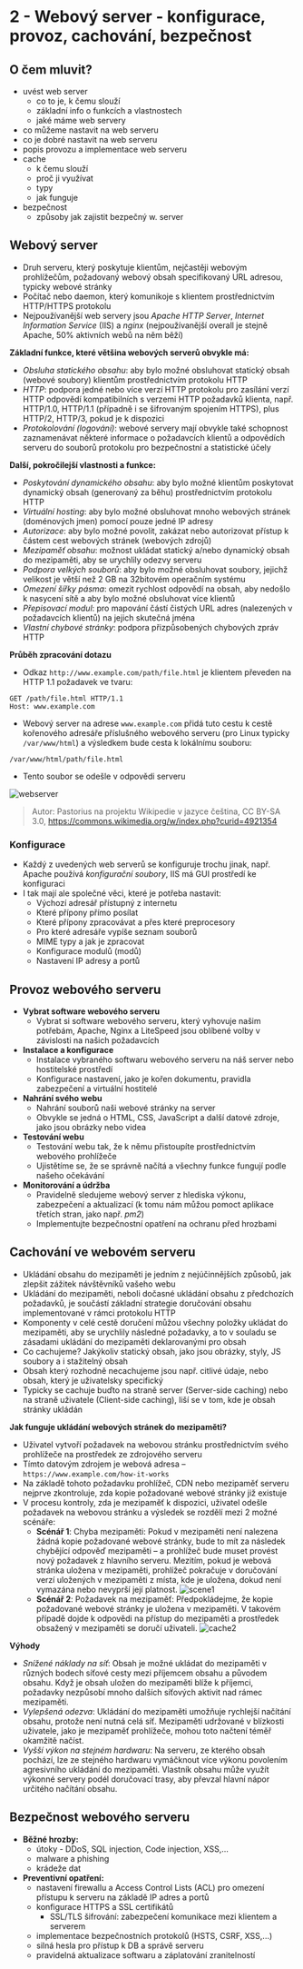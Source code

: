 # 2 - Webový server - konfigurace, provoz, cachování, bezpečnost

## O čem mluvit?

- uvést web server
  - co to je, k čemu slouží
  - základní info o funkcích a vlastnostech
  - jaké máme web servery
- co můžeme nastavit na web serveru
- co je dobré nastavit na web serveru
- popis provozu a implementace web serveru
- cache
  - k čemu slouží
  - proč ji využívat
  - typy
  - jak funguje
- bezpečnost
  - způsoby jak zajistit bezpečný w. server

## Webový server

- Druh serveru, který poskytuje klientům, nejčastěji webovým prohlížečům, požadovaný webový obsah specifikovaný URL adresou, typicky webové stránky
- Počítač nebo daemon, který komunikoje s klientem prostřednictvím HTTP/HTTPS protokolu
- Nejpoužívanější web servery jsou _Apache HTTP Server_, _Internet Information Service_ (IIS) a _nginx_ (nejpoužívanější overall je stejně Apache, 50% aktivních webů na něm běží)

**Základní funkce, které většina webových serverů obvykle má:**

- _Obsluha statického obsahu_: aby bylo možné obsluhovat statický obsah (webové soubory) klientům prostřednictvím protokolu HTTP
- _HTTP_: podpora jedné nebo více verzí HTTP protokolu pro zasílání verzí HTTP odpovědí kompatibilních s verzemi HTTP požadavků klienta, např. HTTP/1.0, HTTP/1.1 (případně i se šifrovaným spojením HTTPS), plus HTTP/2, HTTP/3, pokud je k dispozici
- _Protokolování (logování)_: webové servery mají obvykle také schopnost zaznamenávat některé informace o požadavcích klientů a odpovědích serveru do souborů protokolu pro bezpečnostní a statistické účely

**Další, pokročilejší vlastnosti a funkce:**

- _Poskytování dynamického obsahu_: aby bylo možné klientům poskytovat dynamický obsah (generovaný za běhu) prostřednictvím protokolu HTTP
- _Virtuální hosting_: aby bylo možné obsluhovat mnoho webových stránek (doménových jmen) pomocí pouze jedné IP adresy
- _Autorizace_: aby bylo možné povolit, zakázat nebo autorizovat přístup k částem cest webových stránek (webových zdrojů)
- _Mezipaměť obsahu_: možnost ukládat statický a/nebo dynamický obsah do mezipaměti, aby se urychlily odezvy serveru
- _Podpora velkých souborů_: aby bylo možné obsluhovat soubory, jejichž velikost je větší než 2 GB na 32bitovém operačním systému
- _Omezení šířky pásma_: omezit rychlost odpovědí na obsah, aby nedošlo k nasycení sítě a aby bylo možné obsluhovat více klientů
- _Přepisovací modul_: pro mapování částí čistých URL adres (nalezených v požadavcích klientů) na jejich skutečná jména
- _Vlastní chybové stránky_: podpora přizpůsobených chybových zpráv HTTP

**Průběh zpracování dotazu**

- Odkaz `http://www.example.com/path/file.html` je klientem převeden na HTTP 1.1 požadavek ve tvaru:

```
GET /path/file.html HTTP/1.1
Host: www.example.com
```

- Webový server na adrese `www.example.com` přidá tuto cestu k cestě kořenového adresáře příslušného webového serveru (pro Linux typicky `/var/www/html`) a výsledkem bude cesta k lokálnímu souboru:

```
/var/www/html/path/file.html
```

- Tento soubor se odešle v odpovědi serveru

![webserver](https://github.com/oschl-git/jecna-wa-maturita/blob/main/images/02_webserver.jpg)

> Autor: Pastorius na projektu Wikipedie v jazyce čeština, CC BY-SA 3.0, https://commons.wikimedia.org/w/index.php?curid=4921354

### Konfigurace

- Každý z uvedených web serverů se konfiguruje trochu jinak, např. Apache používá _konfigurační soubory_, IIS má GUI prostředí ke konfiguraci
- I tak mají ale společné věci, které je potřeba nastavit:
  - Výchozí adresář přístupný z internetu
  - Které přípony přímo posílat
  - Které přípony zpracovávat a přes které preprocesory
  - Pro které adresáře vypíše seznam souborů
  - MIME typy a jak je zpracovat
  - Konfigurace modulů (modů)
  - Nastavení IP adresy a portů

## Provoz webového serveru

- **Vybrat software webového serveru**
  - Vybrat si software webového serveru, který vyhovuje našim potřebám, Apache, Nginx a LiteSpeed jsou oblíbené volby v závislosti na našich požadavcích
- **Instalace a konfigurace**
  - Instalace vybraného softwaru webového serveru na náš server nebo hostitelské prostředí
  - Konfigurace nastavení, jako je kořen dokumentu, pravidla zabezpečení a virtuální hostitelé
- **Nahrání svého webu**
  - Nahrání souborů naši webové stránky na server
  - Obvykle se jedná o HTML, CSS, JavaScript a další datové zdroje, jako jsou obrázky nebo videa
- **Testování webu**
  - Testování webu tak, že k němu přistoupíte prostřednictvím webového prohlížeče
  - Ujistětíme se, že se správně načítá a všechny funkce fungují podle našeho očekávání
- **Monitorování a údržba**
  - Pravidelně sledujeme webový server z hlediska výkonu, zabezpečení a aktualizací (k tomu nám můžou pomoct aplikace třetích stran, jako např. _pm2_)
  - Implementujte bezpečnostní opatření na ochranu před hrozbami

## Cachování ve webovém serveru

- Ukládání obsahu do mezipaměti je jedním z nejúčinnějších způsobů, jak zlepšit zážitek návštěvníků vašeho webu
- Ukládání do mezipaměti, neboli dočasné ukládání obsahu z předchozích požadavků, je součástí základní strategie doručování obsahu implementované v rámci protokolu HTTP
- Komponenty v celé cestě doručení můžou všechny položky ukládat do mezipaměti, aby se urychlily následné požadavky, a to v souladu se zásadami ukládání do mezipaměti deklarovanými pro obsah
- Co cachujeme? Jakýkoliv statický obsah, jako jsou obrázky, styly, JS soubory a i stažitelný obsah
- Obsah který rozhodně necachujeme jsou např. citlivé údaje, nebo obsah, který je uživatelsky specifický
- Typicky se cachuje buďto na straně server (Server-side caching) nebo na straně uživatele (Client-side caching), liší se v tom, kde je obsah stránky ukládán

**Jak funguje ukládání webových stránek do mezipaměti?**

- Uživatel vytvoří požadavek na webovou stránku prostřednictvím svého prohlížeče na prostředek ze zdrojového serveru
- Tímto datovým zdrojem je webová adresa – `https://www.example.com/how-it-works`
- Na základě tohoto požadavku prohlížeč, CDN nebo mezipaměť serveru nejprve zkontroluje, zda kopie požadované webové stránky již existuje
- V procesu kontroly, zda je mezipaměť k dispozici, uživatel odešle požadavek na webovou stránku a výsledek se rozdělí mezi 2 možné scénáře:
  - **Scénář 1**: Chyba mezipaměti: Pokud v mezipaměti není nalezena žádná kopie požadované webové stránky, bude to mít za následek chybějící odpověď mezipaměti – a prohlížeč bude muset provést nový požadavek z hlavního serveru. Mezitím, pokud je webová stránka uložena v mezipaměti, prohlížeč pokračuje v doručování verzí uložených v mezipaměti z místa, kde je uložena, dokud není vymazána nebo nevyprší její platnost.
    ![scene1](https://github.com/oschl-git/jecna-wa-maturita/blob/main/images/02_cache1.png)
  - **Scénář 2**: Požadavek na mezipaměť: Předpokládejme, že kopie požadované webové stránky je uložena v mezipaměti. V takovém případě dojde k odpovědi na přístup do mezipaměti a prostředek obsažený v mezipaměti se doručí uživateli.
    ![cache2](https://github.com/oschl-git/jecna-wa-maturita/blob/main/images/02_cache2.png)

**Výhody**

- _Snížené náklady na síť_: Obsah je možné ukládat do mezipaměti v různých bodech síťové cesty mezi příjemcem obsahu a původem obsahu. Když je obsah uložen do mezipaměti blíže k příjemci, požadavky nezpůsobí mnoho dalších síťových aktivit nad rámec mezipaměti.
- _Vylepšená odezva_: Ukládání do mezipaměti umožňuje rychlejší načítání obsahu, protože není nutná celá síť. Mezipaměti udržované v blízkosti uživatele, jako je mezipaměť prohlížeče, mohou toto načtení téměř okamžitě načíst.
- _Vyšší výkon na stejném hardwaru_: Na serveru, ze kterého obsah pochází, lze ze stejného hardwaru vymáčknout více výkonu povolením agresivního ukládání do mezipaměti. Vlastník obsahu může využít výkonné servery podél doručovací trasy, aby převzal hlavní nápor určitého načítání obsahu.

## Bezpečnost webového serveru

- **Běžné hrozby:**
  - útoky - DDoS, SQL injection, Code injection, XSS,...
  - malware a phishing
  - krádeže dat
- **Preventivní opatření:**
  - nastavení firewallu a Access Control Lists (ACL) pro omezení přístupu k serveru na základě IP adres a portů
  - konfigurace HTTPS a SSL certifikátů
    - SSL/TLS šifrování: zabezpečení komunikace mezi klientem a serverem
  - implementace bezpečnostních protokolů (HSTS, CSRF, XSS,...)
  - silná hesla pro přístup k DB a správě serveru
  - pravidelná aktualizace softwaru a záplatování zranitelností
